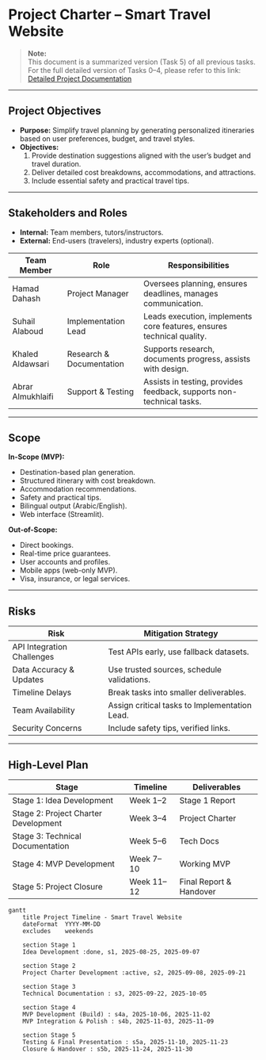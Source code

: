 # Project Charter – Smart Travel Website  

> **Note:**  
> This document is a summarized version (Task 5) of all previous tasks.  
> For the full detailed version of Tasks 0–4, please refer to this link:  
> [Detailed Project Documentation](https://github.com/z502wa/Portfolio-Project/blob/main/README.md)

---

## Project Objectives
- **Purpose:** Simplify travel planning by generating personalized itineraries based on user preferences, budget, and travel styles.  
- **Objectives:**  
  1. Provide destination suggestions aligned with the user’s budget and travel duration.  
  2. Deliver detailed cost breakdowns, accommodations, and attractions.  
  3. Include essential safety and practical travel tips.  

---

## Stakeholders and Roles
- **Internal:** Team members, tutors/instructors.  
- **External:** End-users (travelers), industry experts (optional).  

| Team Member        | Role                   | Responsibilities                                                |
|--------------------|------------------------|----------------------------------------------------------------|
| Hamad Dahash       | Project Manager        | Oversees planning, ensures deadlines, manages communication.   |
| Suhail Alaboud     | Implementation Lead    | Leads execution, implements core features, ensures technical quality. |
| Khaled Aldawsari   | Research & Documentation | Supports research, documents progress, assists with design.    |
| Abrar Almukhlaifi  | Support & Testing      | Assists in testing, provides feedback, supports non-technical tasks. |

---

## Scope
**In-Scope (MVP):**  
- Destination-based plan generation.  
- Structured itinerary with cost breakdown.  
- Accommodation recommendations.  
- Safety and practical tips.  
- Bilingual output (Arabic/English).  
- Web interface (Streamlit).  

**Out-of-Scope:**  
- Direct bookings.  
- Real-time price guarantees.  
- User accounts and profiles.  
- Mobile apps (web-only MVP).  
- Visa, insurance, or legal services.  

---

## Risks
| Risk                     | Mitigation Strategy                                    |
|--------------------------|--------------------------------------------------------|
| API Integration Challenges | Test APIs early, use fallback datasets.              |
| Data Accuracy & Updates  | Use trusted sources, schedule validations.             |
| Timeline Delays          | Break tasks into smaller deliverables.                 |
| Team Availability        | Assign critical tasks to Implementation Lead.          |
| Security Concerns        | Include safety tips, verified links.                   |

---

## High-Level Plan
| Stage | Timeline | Deliverables |
|-------|----------|--------------|
| Stage 1: Idea Development | Week 1–2 | Stage 1 Report |
| Stage 2: Project Charter Development | Week 3–4 | Project Charter |
| Stage 3: Technical Documentation | Week 5–6 | Tech Docs |
| Stage 4: MVP Development | Week 7–10 | Working MVP |
| Stage 5: Project Closure | Week 11–12 | Final Report & Handover |

```mermaid
gantt
    title Project Timeline - Smart Travel Website
    dateFormat  YYYY-MM-DD
    excludes    weekends

    section Stage 1
    Idea Development :done, s1, 2025-08-25, 2025-09-07

    section Stage 2
    Project Charter Development :active, s2, 2025-09-08, 2025-09-21

    section Stage 3
    Technical Documentation : s3, 2025-09-22, 2025-10-05

    section Stage 4
    MVP Development (Build) : s4a, 2025-10-06, 2025-11-02
    MVP Integration & Polish : s4b, 2025-11-03, 2025-11-09

    section Stage 5
    Testing & Final Presentation : s5a, 2025-11-10, 2025-11-23
    Closure & Handover : s5b, 2025-11-24, 2025-11-30
